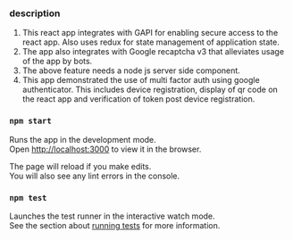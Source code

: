 ### description
1. This react app integrates with GAPI for enabling secure access to the react app. Also uses redux for state management of application state.
2. The app also integrates with Google recaptcha v3 that alleviates usage of the app by bots.
3. The above feature needs a node js server side component.
4. This app demonstrated the use of multi factor auth using google authenticator. This includes device registration, display of qr code on the react app and verification of token post device registration.
### `npm start`

Runs the app in the development mode.\
Open [http://localhost:3000](http://localhost:3000) to view it in the browser.

The page will reload if you make edits.\
You will also see any lint errors in the console.

### `npm test`

Launches the test runner in the interactive watch mode.\
See the section about [running tests](https://facebook.github.io/create-react-app/docs/running-tests) for more information.

